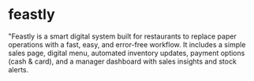 # feastly
"Feastly is a smart digital system built for restaurants to replace paper operations with a fast, easy, and error-free workflow. It includes a simple sales page, digital menu, automated inventory updates, payment options (cash &amp; card), and a manager dashboard with sales insights and stock alerts.
